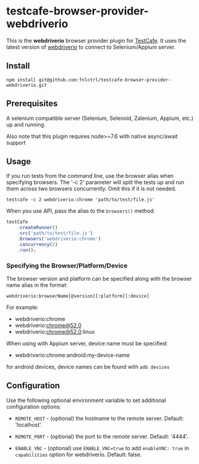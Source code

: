 # testcafe-browser-provider-webdriverio

This is the **webdriverio** browser provider plugin for [TestCafe](http://devexpress.github.io/testcafe). It uses the latest version of [webdriverio](https://github.com/webdriverio/webdriverio/) to connect to Selenium/Appium server.

## Install

```
npm install git@github.com:fnlctrl/testcafe-browser-provider-webdriverio.git
```

## Prerequisites

A selenium compatible server (Selenium, Selenoid, Zalenium,  Appium, etc.) up and running.

Also note that this plugin requires node>=7.6 with native async/await support

## Usage

If you run tests from the command line, use the browser alias when specifying browsers. The '-c 2' parameter will split the tests up and run them across two browsers concurrently. Omit this if it is not needed.

```
testcafe -c 2 webdriverio:chrome 'path/to/test/file.js'
```

When you use API, pass the alias to the `browsers()` method:

```js
testCafe
    .createRunner()
    .src('path/to/test/file.js')
    .browsers('webdriverio:chrome')
    .concurrency(2)
    .run();
```

### Specifying the Browser/Platform/Device
The browser version and platform can be specified along with the browser name alias in the format:
```
webdriverio:browserName[@version][:platform][:device]
```
For example:
* webdriverio:chrome
* webdriverio:chrome@52.0
* webdriverio:chrome@52.0:linux

When using with Appium server, device name must be specified:
* webdriverio:chrome:android:my-device-name

for android devices, device names can be found with `adb devices`

## Configuration

Use the following optional environment variable to set additional configuration options:

 - `REMOTE_HOST` - (optional) the hostname to the remote server. Default: 'localhost'.

 - `REMOTE_PORT` - (optional) the port to the remote server. Default: '4444'.
 
 - `ENABLE_VNC` - (optional) use `ENABLE_VNC=true` to add `enableVNC: true` in `capabilities` option for webdriverio. Default: false.
